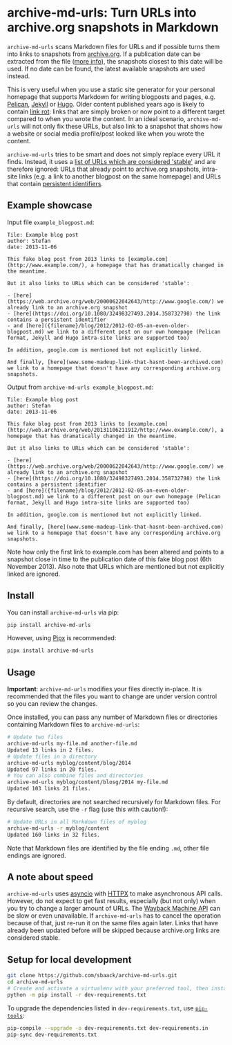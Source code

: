 # archive-md-urls: Turn URLs into archive.org snapshots in Markdown

`archive-md-urls` scans Markdown files for URLs and if possible turns them into links to snapshots from [archive.org](https://archive.org/). If a publication date can be extracted from the file ([more info](https://github.com/sbaack/archive-md-urls/wiki/How-publication-dates-are-detected)), the snapshots closest to this date will be used. If no date can be found, the latest available snapshots are used instead.

This is very useful when you use a static site generator for your personal homepage that supports Markdown for writing blogposts and pages, e.g. [Pelican](https://blog.getpelican.com/), [Jekyll](https://jekyllrb.com/) or [Hugo](https://gohugo.io/). Older content published years ago is likely to contain [link rot](https://en.wikipedia.org/wiki/Link_rot): links that are simply broken or now point to a different target compared to when you wrote the content. In an ideal scenario, `archive-md-urls` will not only fix these URLs, but also link to a snapshot that shows how a website or social media profile/post looked like when you wrote the content.

`archive-md-urls` tries to be smart and does not simply replace every URL it finds. Instead, it uses a [list of URLs which are considered 'stable'](https://github.com/sbaack/archive-md-urls/wiki/List-of-stable-URLs) and are therefore ignored: URLs that already point to archive.org snapshots, intra-site links (e.g. a link to another blogpost on the same homepage) and URLs that contain [persistent identifiers](http://en.wikipedia.org/wiki/Persistent_identifier).

## Example showcase

Input file `example_blogpost.md`:

```
Tile: Example blog post
author: Stefan
date: 2013-11-06

This fake blog post from 2013 links to [example.com](http://www.example.com/), a homepage that has dramatically changed in the meantime.

But it also links to URLs which can be considered 'stable':

- [here](https://web.archive.org/web/20000622042643/http://www.google.com/) we already link to an archive.org snapshot
- [here](https://doi.org/10.1080/32498327493.2014.358732798) the link contains a persistent identifier
- and [here]({filename}/blog/2012/2012-02-05-an-even-older-blogpost.md) we link to a different post on our own homepage (Pelican format, Jekyll and Hugo intra-site links are supported too)

In addition, google.com is mentioned but not explicitly linked.

And finally, [here](www.some-madeup-link-that-hasnt-been-archived.com) we link to a homepage that doesn't have any corresponding archive.org snapshots.
```

Output from `archive-md-urls example_blogpost.md`:

```
Tile: Example blog post
author: Stefan
date: 2013-11-06

This fake blog post from 2013 links to [example.com](http://web.archive.org/web/20131106211912/http://www.example.com/), a homepage that has dramatically changed in the meantime.

But it also links to URLs which can be considered 'stable':

- [here](https://web.archive.org/web/20000622042643/http://www.google.com/) we already link to an archive.org snapshot
- [here](https://doi.org/10.1080/32498327493.2014.358732798) the link contains a persistent identifier
- and [here]({filename}/blog/2012/2012-02-05-an-even-older-blogpost.md) we link to a different post on our own homepage (Pelican format, Jekyll and Hugo intra-site links are supported too)

In addition, google.com is mentioned but not explicitly linked.

And finally, [here](www.some-madeup-link-that-hasnt-been-archived.com) we link to a homepage that doesn't have any corresponding archive.org snapshots.
```

Note how only the first link to example.com has been altered and points to a snapshot close in time to the publication date of this fake blog post (6th November 2013). Also note that URLs which are mentioned but not explicitly linked are ignored.

## Install

You can install `archive-md-urls` via pip:

```sh
pip install archive-md-urls
```

However, using [Pipx](https://pypa.github.io/pipx/) is recommended:

```sh
pipx install archive-md-urls
```

## Usage

**Important**: `archive-md-urls` modifies your files directly in-place. It is recommended that the files you want to change are under version control so you can review the changes.

Once installed, you can pass any number of Markdown files or directories containing Markdown files to `archive-md-urls`:

```sh
# Update two files
archive-md-urls my-file.md another-file.md
Updated 13 links in 2 files.
# Update files in a directory
archive-md-urls myblog/content/blog/2014
Updated 97 links in 20 files.
# You can also combine files and directories
archive-md-urls myblog/content/blosg/2014 my-file.md
Updated 103 links 21 files.
```

By default, directories are not searched recursively for Markdown files. For recursive search, use the `-r` flag (use this with caution!):

```sh
# Update URLs in all Markdown files of myblog
archive-md-urls -r myblog/content
Updated 160 links in 32 files.
```

Note that Markdown files are identified by the file ending `.md`, other file endings are ignored.

## A note about speed

`archive-md-urls` uses [asyncio](https://docs.python.org/3/library/asyncio.html) with [HTTPX](https://www.python-httpx.org/) to make asynchronous API calls. However, do not expect to get fast results, especially (but not only) when you try to change a larger amount of URLs. The [Wayback Machine API](https://archive.org/help/wayback_api.php) can be slow or even unavailable. If `archive-md-urls` has to cancel the operation because of that, just re-run it on the same files again later. Links that have already been updated before will be skipped because archive.org links are considered stable.

## Setup for local development

```sh
git clone https://github.com/sbaack/archive-md-urls.git
cd archive-md-urls
# Create and activate a virtualenv with your preferred tool, then install dev-requirements:
python -m pip install -r dev-requirements.txt
```

To upgrade the dependencies listed in `dev-requirements.txt`, use [`pip-tools`](https://github.com/jazzband/pip-tools):

```sh
pip-compile --upgrade -o dev-requirements.txt dev-requirements.in
pip-sync dev-requirements.txt
```
